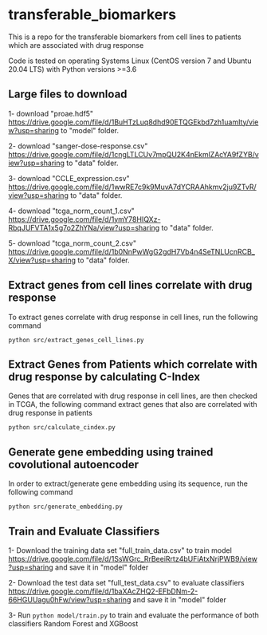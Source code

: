 # transferable_biomarkers

This is a repo for the transferable biomarkers from cell lines to patients which are associated with drug response

Code is tested on operating Systems Linux (CentOS version 7 and Ubuntu 20.04 LTS) with Python versions >=3.6

## Large files to download
1- download "proae.hdf5" https://drive.google.com/file/d/1BuHTzLuq8dhd90ETQGEkbd7zh1uamIty/view?usp=sharing to "model" folder.

2- download "sanger-dose-response.csv" https://drive.google.com/file/d/1cngLTLCUv7mpQU2K4nEkmlZAcYA9fZYB/view?usp=sharing to "data" folder.

3- download "CCLE_expression.csv" https://drive.google.com/file/d/1wwRE7c9k9MuvA7dYCRAAhkmv2ju9ZTvR/view?usp=sharing to "data" folder.

4- download "tcga_norm_count_1.csv" https://drive.google.com/file/d/1ymY78HIQXz-RbqJUFVTA1x5g7o2ZhYNa/view?usp=sharing to "data" folder.

5- download "tcga_norm_count_2.csv" https://drive.google.com/file/d/1b0NnPwWgG2gdH7Vb4n4SeTNLUcnRCB_X/view?usp=sharing to "data" folder.



## Extract genes from cell lines correlate with drug response

To extract genes correlate with drug response in cell lines, run the following command

```python src/extract_genes_cell_lines.py```

## Extract Genes from Patients which correlate with drug response by calculating C-Index

Genes that are correlated with drug response in cell lines, are then checked in TCGA, the following command extract genes that also are correlated with drug response in patients

```python src/calculate_cindex.py```

## Generate gene embedding using trained covolutional autoencoder

In order to extract/generate gene embedding using its sequence, run the following command

```python src/generate_embedding.py```

## Train and Evaluate Classifiers

1- Download the training data set "full_train_data.csv" to train model https://drive.google.com/file/d/1SsWGrc_RrBeeiRrtz4bUFiAtxNrjPWB9/view?usp=sharing and save it in "model" folder

2- Download the test data set "full_test_data.csv" to evaluate classifiers https://drive.google.com/file/d/1baXAcZHQ2-EFbDNm-2-66HGUUagu0hFw/view?usp=sharing and save it in "model" folder

3- Run ```python model/train.py``` to train and evaluate the performance of both classifiers Random Forest and XGBoost


